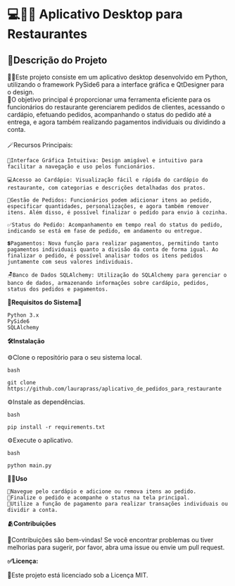 # 💻👨‍🍳 Aplicativo Desktop para Restaurantes
## 📝Descrição do Projeto

👩‍🎨Este projeto consiste em um aplicativo desktop desenvolvido em Python, utilizando o framework PySide6 para a interface gráfica e QtDesigner para o design. 
<br>
📌O objetivo principal é proporcionar uma ferramenta eficiente para os funcionários do restaurante gerenciarem pedidos de clientes, acessando o cardápio, efetuando pedidos, acompanhando o status do pedido até a entrega, e agora também realizando pagamentos individuais ou dividindo a conta.
<br>
<br>
🪄Recursos Principais:

    🎨Interface Gráfica Intuitiva: Design amigável e intuitivo para facilitar a navegação e uso pelos funcionários.

    💻Acesso ao Cardápio: Visualização fácil e rápida do cardápio do restaurante, com categorias e descrições detalhadas dos pratos.

    🛒Gestão de Pedidos: Funcionários podem adicionar itens ao pedido, especificar quantidades, personalizações, e agora também remover itens. Além disso, é possível finalizar o pedido para envio à cozinha.

    ✅Status do Pedido: Acompanhamento em tempo real do status do pedido, indicando se está em fase de pedido, em andamento ou entregue.

    💲Pagamentos: Nova função para realizar pagamentos, permitindo tanto pagamentos individuais quanto a divisão da conta de forma igual. Ao finalizar o pedido, é possível analisar todos os itens pedidos juntamente com seus valores individuais.

    🪑Banco de Dados SQLAlchemy: Utilização do SQLAlchemy para gerenciar o banco de dados, armazenando informações sobre cardápio, pedidos, status dos pedidos e pagamentos.

**🐍Requisitos do Sistema🐍**

    Python 3.x
    PySide6
    SQLAlchemy

**🛠️Instalação**

⚙️Clone o repositório para o seu sistema local.

    bash

    git clone https://github.com/lauraprass/aplicativo_de_pedidos_para_restaurante
    
⚙️Instale as dependências.
    
    bash
    
    pip install -r requirements.txt
    
⚙️Execute o aplicativo.
    
    bash

    python main.py

**🧑‍💻Uso**

    🫧Navegue pelo cardápio e adicione ou remova itens ao pedido.
    🫧Finalize o pedido e acompanhe o status na tela principal.
    🫧Utilize a função de pagamento para realizar transações individuais ou dividir a conta.

**🫂Contribuições**

🫧Contribuições são bem-vindas! Se você encontrar problemas ou tiver melhorias para sugerir, por favor, abra uma issue ou envie um pull request.

**✅Licença:**

🫧Este projeto está licenciado sob a Licença MIT.

